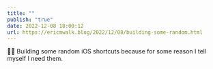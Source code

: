 ```yaml
---
title: ""
publish: "true"
date: 2022-12-08 18:00:12
url: https://ericmwalk.blog/2022/12/08/building-some-random.html
---
```


<p>👨‍💻 Building some random iOS shortcuts because for some reason I tell myself I need them.</p>